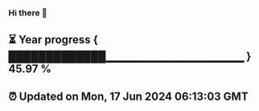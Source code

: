 ### Hi there 👋
⏳ Year progress { █████████████▁▁▁▁▁▁▁▁▁▁▁▁▁▁▁▁▁ } 45.97 %
---
⏰ Updated on Mon, 17 Jun 2024 06:13:03 GMT
---
